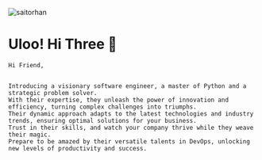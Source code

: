 <p align="left"> <img src="https://komarev.com/ghpvc/?username=YusufDEDE" alt="saitorhan" /> </p>

# Uloo! Hi Three 👋

```
Hi Friend,


Introducing a visionary software engineer, a master of Python and a strategic problem solver.
With their expertise, they unleash the power of innovation and efficiency, turning complex challenges into triumphs.
Their dynamic approach adapts to the latest technologies and industry trends, ensuring optimal solutions for your business.
Trust in their skills, and watch your company thrive while they weave their magic.
Prepare to be amazed by their versatile talents in DevOps, unlocking new levels of productivity and success.
```
